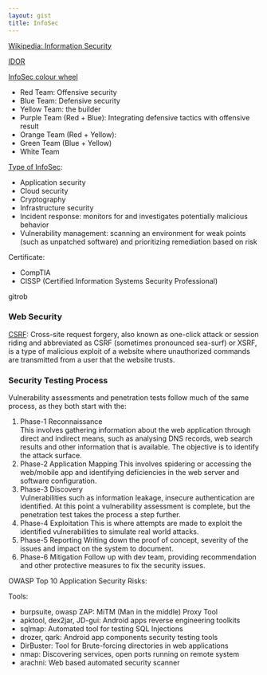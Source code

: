 ```yaml
---
layout: gist
title: InfoSec
---
```


[Wikipedia: Information Security](https://en.wikipedia.org/wiki/Information_security)

[IDOR](https://www.bugcrowd.com/how-to-find-idor-insecure-direct-object-reference-vulnerabilities-for-large-bounty-rewards/)

[InfoSec colour wheel](https://hackernoon.com/introducing-the-infosec-colour-wheel-blending-developers-with-red-and-blue-security-teams-6437c1a07700)
- Red Team: Offensive security
- Blue Team: Defensive security
- Yellow Team: the builder
- Purple Team (Red + Blue): Integrating defensive tactics with offensive result
- Orange Team (Red + Yellow):
- Green Team (Blue + Yellow)
- White Team 

[Type of InfoSec](https://www.cisco.com/c/en/us/products/security/what-is-information-security-infosec.html):
- Application security
- Cloud security
- Cryptography
- Infrastructure security
- Incident response: monitors for and investigates potentially malicious behavior
- Vulnerability management: scanning an environment for weak points (such as unpatched software) and prioritizing remediation based on risk

Certificate:
- CompTIA
- CISSP (Certified Information Systems Security Professional)


gitrob


### Web Security

[CSRF](https://en.wikipedia.org/wiki/Cross-site_request_forgery): Cross-site request forgery, also known as one-click attack or session riding and abbreviated as CSRF (sometimes pronounced sea-surf) or XSRF, is a type of malicious exploit of a website where unauthorized commands are transmitted from a user that the website trusts.

### Security Testing Process

Vulnerability assessments and penetration tests follow much of the same process, as they both start with the:
1. Phase-1	Reconnaissance	
  This involves gathering information about the web application through direct and indirect means, such as analysing DNS records, web search results and other information that is available. The objective is to identify the attack surface.
2. Phase-2	Application Mapping
  This involves spidering or accessing the web/mobile app and identifying deficiencies in the web server and software configuration.
3. Phase-3	Discovery	
  Vulnerabilities such as information leakage, insecure authentication are identified. At this point a vulnerability assessment is complete, but the penetration test takes the process a step further.
4. Phase-4	Exploitation
  This is where attempts are made to exploit the identified vulnerabilities to simulate real world attacks.
5. Phase-5	Reporting
  Writing down the proof of concept, severity of the issues and impact on the system to document.
6. Phase-6	Mitigation
  Follow up with dev team, providing recommendation and other protective measures to fix the security issues.
  

OWASP Top 10 Application Security Risks: 


Tools:
- burpsuite, owasp ZAP:	MiTM (Man in the middle) Proxy Tool
- apktool, dex2jar, JD-gui:	Android apps reverse engineering toolkits
- sqlmap:	Automated tool for testing SQL Injections
- drozer, qark:	Android app components security testing tools
- DirBuster:	Tool for Brute-forcing directories in web applications
- nmap:	Discovering services, open ports running on remote system
- arachni:	Web based automated security scanner